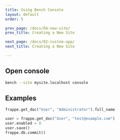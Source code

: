 ```yaml
---
title: Using Bench Console
layout: default
order: 5

prev_page: /docs/04-new-site/
prev_title: Creating a New Site

next_page: /docs/02-custom-app/
next_title: Creating a New Site

---
```


## Open console
```bash
bench --site mysite.localhost console
```

## Examples
```python
frappe.get_doc("User", "Administrator").full_name

user = frappe.get_doc("User", "test@example.com")
user.enabled = 0
user.save()
frappe.db.commit()
```
